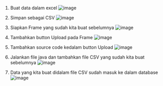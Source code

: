 1. Buat data dalam excel
![image](https://github.com/user-attachments/assets/9234ad59-bda2-4316-a719-c37157d7d913)

2. Simpan sebagai CSV
![image](https://github.com/user-attachments/assets/f911c302-893f-452a-a147-dd1ce627c3b5)

3. Siapkan Frame yang sudah kita buat sebelumnya
![image](https://github.com/user-attachments/assets/d7068ef5-2e5b-4220-ab55-44f49a685393)

4. Tambahkan button Upload pada Frame
![image](https://github.com/user-attachments/assets/9c7236ea-37a5-4dc2-99df-26d3d80f64b1)

5. Tambahkan source code kedalam button Upload
![image](https://github.com/user-attachments/assets/72acb852-ff11-494e-a98a-f10fd6cd6b62)

6. Jalankan file java dan tambahkan file CSV yang sudah kita buat sebelumnya
![image](https://github.com/user-attachments/assets/c0664001-4d8f-4e35-a4f7-5f5b50afecbe)

7. Data yang kita buat didalam file CSV sudah masuk ke dalam database
![image](https://github.com/user-attachments/assets/69c8da6f-7d10-4fd8-9423-c10c1d8a7d41)




